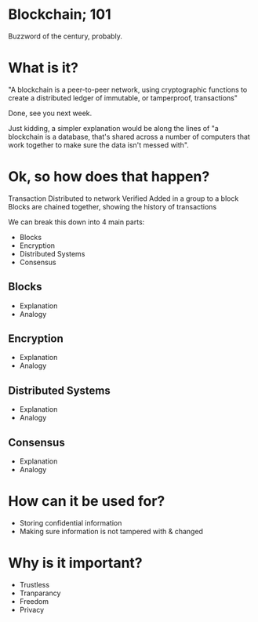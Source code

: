 # Blockchain; 101

Buzzword of the century, probably.

# What is it?

"A blockchain is a peer-to-peer network, using cryptographic functions to create a distributed ledger of immutable, or tamperproof, transactions"

Done, see you next week.

Just kidding, a simpler explanation would be along the lines of "a blockchain is a database, that's shared across a number of computers that work together to make sure the data isn't messed with".

# Ok, so how does that happen?

Transaction
Distributed to network
Verified
Added in a group to a block
Blocks are chained together, showing the history of transactions

<!--- The Steps in a Blockchain Transaction
Each blockchain transaction, no matter what industry the blockchain is being used for, goes through the same steps.

The trade or transaction is recorded in a record. The record of the transaction lists the digital signatures from each party and other relevant details.
The trade is checked to make sure it’s valid. The computers in the network look at the trade and make sure that it is a real trade or transaction. This is a decentralized process that occurs among the different nodes of the network.
As each transaction is verified and accepted as being real, it’s added to a block. Each block contains a code called a hash that is unique to that block. The block carries its own hash and the hash of the block before it so that users always know where the block should be located in the chain.
Once the block is complete—blocks can contain many transactions—it is added to the chain. The hash that it carries ensures that it is in proper chronological order. -->


We can break this down into 4 main parts:

- Blocks
- Encryption
- Distributed Systems
- Consensus

## Blocks

- Explanation
- Analogy

<!--- 
 
- You have a business that is raising money
- You recieve your first donations from 4 strangers 1️⃣, 2️⃣, 3️⃣ & 4️⃣
- Those transactions are saved into a block 🔢
- That block is check by all nodes / computers and verified to be true.
- Another 4 people send money, so another block is created to fit those new transactions 🔢⛓🔢
- Then another set of 4 people each send more money 🔢⛓🔢⛓🔢 ... Can you see the block & chains, blockchain forming.

OR

- Say you're saving money for a holiday with friends
- You set up a joint account
- You each put your share of the money into a joint account
- Everyone can then see the account has been filled, so you all confirm you have reached your target
- Then you start a new joint account for another holiday, ect.

-->

## Encryption

- Explanation
- Analogy

## Distributed Systems

- Explanation
- Analogy

## Consensus

- Explanation
- Analogy

# How can it be used for?

- Storing confidential information
- Making sure information is not tampered with & changed

# Why is it important?

- Trustless
- Tranparancy
- Freedom
- Privacy
